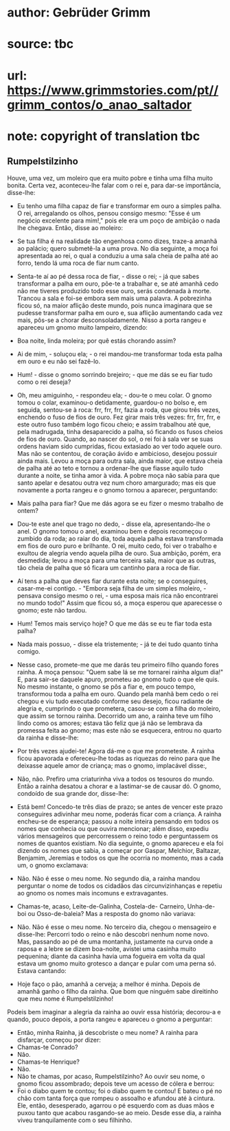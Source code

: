 # author: Gebrüder Grimm
# source: tbc
# url: https://www.grimmstories.com/pt//grimm_contos/o_anao_saltador
# note: copyright of translation tbc

## Rumpelstilzinho 

Houve, uma vez, um moleiro que era muito pobre e tinha uma filha muito
bonita. Certa vez, aconteceu-lhe falar com o rei e, para dar-se
importância, disse-lhe:
- Eu tenho uma filha capaz de fiar e transformar em ouro a simples
palha.
O rei, arregalando os olhos, pensou consigo mesmo: "Esse é um negócio
excelente para mim!," pois ele era um poço de ambição o nada lhe
chegava. Então, disse ao moleiro:
- Se tua filha é na realidade tão engenhosa como dizes, traze-a amanhã
ao palácio; quero submetê-la a uma prova.
No dia seguinte, a moça foi apresentada ao rei, o qual a conduziu a uma
sala cheia de palha até ao forro, tendo lá uma roca de fiar num canto.
- Senta-te aí ao pé dessa roca de fiar, - disse o rei; - já que sabes
transformar a palha em ouro, põe-te a trabalhar e, se até amanhã cedo
não me tiveres produzido todo esse ouro, serás condenada à morte.
Trancou a sala e foi-se embora sem mais uma palavra. A pobrezinha ficou
só, na maior aflição deste mundo, pois nunca imaginara que se pudesse
transformar palha em ouro e, sua aflição aumentando cada vez mais,
pôs-se a chorar desconsoladamente. Nisso a porta rangeu e apareceu um
gnomo muito lampeiro, dizendo:
- Boa noite, linda moleira; por quê estás chorando assim?
- Ai de mim, - soluçou ela; - o rei mandou-me transformar toda esta
palha em ouro e eu não sei fazê-lo.
- Hum! - disse o gnomo sorrindo brejeiro; - que me dás se eu fiar tudo
como o rei deseja?
- Oh, meu amiguinho, - respondeu ela; - dou-te o meu colar.
O gnomo tomou o colar, examinou-o detidamente, guardou-o no bolso e, em
seguida, sentou-se à roca: frr, frr, frr, fazia a roda, que girou três
vezes, enchendo o fuso de fios de ouro. Fez girar mais três vezes: frr,
frr, frr, e este outro fuso também logo ficou cheio; e assim trabalhou
até que, pela madrugada, tinha desaparecido a palha, só ficando os fusos
cheios de fios de ouro.
Quando, ao nascer do sol, o rei foi à sala ver se suas ordens haviam
sido cumpridas, ficou extasiado ao ver todo aquele ouro. Mas não se
contentou, de coração ávido e ambicioso, desejou possuir ainda mais.
Levou a moça para outra sala, ainda maior, que estava cheia de palha até
ao teto e tornou a ordenar-lhe que fiasse aquilo tudo durante a noite,
se tinha amor à vida.
A pobre moça não sabia para que santo apelar e desatou outra vez num
choro amargurado; mas eis que novamente a porta rangeu e o gnomo tornou
a aparecer, perguntando:
- Mais palha para fiar? Que me dás agora se eu fizer o mesmo trabalho de
ontem?
- Dou-te este anel que trago no dedo, - disse ela, apresentando-lhe o
anel.
O gnomo tomou o anel, examinou bem e depois recomeçou o zumbido da roda;
ao raiar do dia, toda aquela palha estava transformada em fios de ouro
puro e brilhante.
O rei, muito cedo, foi ver o trabalho e exultou de alegria vendo aquela
pilha de ouro. Sua ambição, porém, era desmedida; levou a moça para uma
terceira sala, maior que as outras, tão cheia de palha que só ficara um
cantinho para a roca de fiar.
- Aí tens a palha que deves fiar durante esta noite; se o conseguires,
casar-me-ei contigo. - "Embora seja filha de um simples moleiro, -
pensava consigo mesmo o rei, - uma esposa mais rica não encontrarei no
mundo todo!"
Assim que ficou só, a moça esperou que aparecesse o gnomo; este não
tardou.
- Hum! Temos mais serviço hoje? O que me dás se eu te fiar toda esta
palha?
- Nada mais possuo, - disse ela tristemente; - já te dei tudo quanto
tinha comigo.
- Nesse caso, promete-me que me darás teu primeiro filho quando fores
rainha.
A moça pensou: "Quem sabe lá se me tornarei rainha algum dia!" E, para
sair-se daquele apuro, prometeu ao gnomo tudo o que ele quis. No mesmo
instante, o gnomo se pôs a fiar e, em pouco tempo, transformou toda a
palha em ouro.
Quando pela manhã bem cedo o rei chegou e viu tudo executado conforme
seu desejo, ficou radiante de alegria e, cumprindo o que prometera,
casou-se com a filha do moleiro, que assim se tornou rainha.
Decorrido um ano, a rainha teve um filho lindo como os amores; estava
tão feliz que já não se lembrava da promessa feita ao gnomo; mas este
não se esquecera, entrou no quarto da rainha e disse-lhe:
- Por três vezes ajudei-te! Agora dá-me o que me prometeste.
A rainha ficou apavorada e ofereceu-lhe todas as riquezas do reino para
que lhe deixasse aquele amor de criança; mas o gnomo, implacável
disse:,
- Não, não. Prefiro uma criaturinha viva a todos os tesouros do mundo.
Então a rainha desatou a chorar e a lastimar-se de causar dó. O gnomo,
condoído de sua grande dor, disse-lhe:
- Está bem! Concedo-te três dias de prazo; se antes de vencer este prazo
conseguires adivinhar meu nome, poderás ficar com a criança.
A rainha encheu-se de esperança; passou a noite inteira pensando em
todos os nomes que conhecia ou que ouvira mencionar; além disso, expediu
vários mensageiros que percorressem o reino todo e perguntassem os nomes
de quantos existiam.
No dia seguinte, o gnomo apareceu e ela foi dizendo os nomes que sabia,
a começar por Gaspar, Melchior, Baltazar, Benjamim, Jeremias e todos os
que lhe ocorria no momento, mas a cada um, o gnomo exclamava:
- Não. Não é esse o meu nome.
No segundo dia, a rainha mandou perguntar o nome de todos os cidadãos
das circunvizinhanças e repetiu ao gnomo os nomes mais incomuns e
extravagantes.
- Chamas-te, acaso, Leite-de-Galinha, Costela-de- Carneiro, Unha-de-boi
ou Osso-de-baleia?
Mas a resposta do gnomo não variava:
- Não. Não é esse o meu nome.
No terceiro dia, chegou o mensageiro e disse-lhe:
Percorri todo o reino e não descobri nenhum nome novo. Mas, passando ao
pé de uma montanha, justamente na curva onde a raposa e a lebre se dizem
boa-noite, avistei uma casinha muito pequenina; diante da casinha havia
uma fogueira em volta da qual estava um gnomo muito grotesco a dançar e
pular com uma perna só. Estava cantando:

- Hoje faço o pão, amanhã a cerveja;
a melhor é minha.
Depois de amanhã ganho o filho da rainha.
Que bom que ninguém sabe direitinho
que meu nome é Rumpelstilzinho!

Podeis bem imaginar a alegria da rainha ao ouvir essa história;
decorou-a e quando, pouco depois, a porta rangeu e apareceu o gnomo a
perguntar:
- Então, minha Rainha, já descobriste o meu nome?
A rainha para disfarçar, começou por dizer:
- Chamas-te Conrado?
- Não.
- Chamas-te Henrique?
- Não.
- Não te chamas, por acaso, Rumpelstilzinho?
Ao ouvir seu nome, o gnomo ficou assombrado; depois teve um acesso de
cólera e berrou:
- Foi o diabo quem te contou; foi o diabo quem te contou!
E bateu o pé no chão com tanta força que rompeu o assoalho e afundou até
à cintura. Ele, então, desesperado, agarrou o pé esquerdo com as duas
mãos e puxou tanto que acabou rasgando-se ao meio.
Desde esse dia, a rainha viveu tranquilamente com o seu filhinho.
